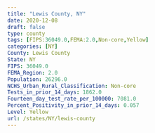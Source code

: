 ```yaml
---
title: "Lewis County, NY"
date: 2020-12-08
draft: false
type: county
tags: [FIPS:36049.0,FEMA:2.0,Non-core,Yellow]
categories: [NY]
County: Lewis County
State: NY
FIPS: 36049.0
FEMA_Region: 2.0
Population: 26296.0
NCHS_Urban_Rural_Classification: Non-core
Tests_in_prior_14_days: 1862.0
Fourteen_day_test_rate_per_100000: 7081.0
Percent_Positivity_in_prior_14_days: 0.057
Level: Yellow
url: /states/NY/lewis-county
---
```



